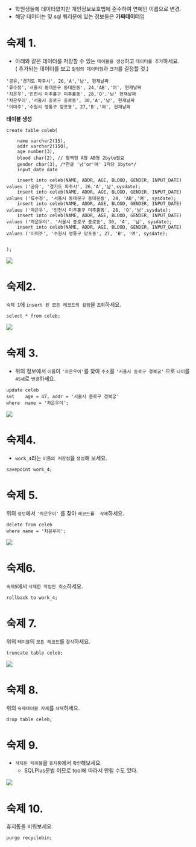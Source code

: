 
- 학원생들에 데이터였지만 개인정보보호법에 준수하여 연예인 이름으로 변경.
- 해당 데이터는 및 sql 쿼리문에 있는 정보들은 **가짜데이터**임

# 숙제 1.
- 아래와 같은 데이터를 저장할 수 있는 `테이블을 생성`하고 `데이터를 추가`하세요.<br>
( 추가되는 데이터를 보고 `컬럼의 데이터형`과 `크기`를 결정할 것.) 
```
'공유,'경기도 파주시', 26,'A','남', 현재날짜
'류수정','서울시 동대문구 동대문동', 24,'AB','여', 현재날짜
'차은우','인천시 미추홀구 미추홀동', 28,'O','남' 현재날짜
'차은우이','서울시 종로구 종로동', 30,'A','남', 현재날짜
'이미주','수원시 영통구 망포동', 27,'B','여', 현재날짜
```
**테이블 생성**
```
create table celeb(

	name varchar2(15),
	addr varchar2(150),
	age number(3),
	blood char(2), // 혈액형 A형 AB형 2byte필요
	gender char(3), /*한글 '남'or'여' 1자당 3byte*/
	input_date date

    insert into celeb(NAME, ADDR, AGE, BLOOD, GENDER, INPUT_DATE) values ('공유', '경기도 파주시', 26,'A','남',sysdate);
    insert into celeb(NAME, ADDR, AGE, BLOOD, GENDER, INPUT_DATE) values ('류수정', '서울시 동대문구 동대문동', 24, 'AB','여', sysdate);
    insert into celeb(NAME, ADDR, AGE, BLOOD, GENDER, INPUT_DATE) values ('차은우', '인천시 미추홀구 미추홀동', 28, 'O','남',sysdate);
    insert into celeb(NAME, ADDR, AGE, BLOOD, GENDER, INPUT_DATE) values ('차은우이', '서울시 종로구 종로동', 30, 'A', '남', sysdate);
    insert into celeb(NAME, ADDR, AGE, BLOOD, GENDER, INPUT_DATE) values ('이미주', '수원시 영통구 망포동', 27, 'B', '여', sysdate);


);
```

<img src ="https://user-images.githubusercontent.com/69107255/102195546-0fa6b480-3f02-11eb-9c9f-4be26c1897a4.png">

# 숙제2. 
`숙제 1`에 `insert 된 모든 레코드의 컬럼`을 `조회`하세요.

```
select * from celeb;
```

<img src = "https://user-images.githubusercontent.com/69107255/102196998-eedf5e80-3f03-11eb-8355-fd5949802248.png">

# 숙제 3.
- 위의 정보에서 `이름`이 `'차은우이'`를 찾아 `주소`를 `'서울시 종로구 경복궁'`
으로 `나이`를 `45세`로 `변경`하세요. 
```
update celeb
set    age = 47, addr = '서울시 종로구 경복궁'
where  name = '차은우이';
```
<img src = "https://user-images.githubusercontent.com/69107255/102197141-17ffef00-3f04-11eb-9a10-f95f91c5e7fe.png">

# 숙제4. 
- `work_4`라는 `이름의 저장점`을 `생성`해 보세요.
```
savepoint work_4;
```

# 숙제 5.
위의 `정보`에서 `'차은우이'` 를 찾아 `레코드를  삭제`하세요.

```
delete from celeb
where name = '차은우이';
```

<img src = https://user-images.githubusercontent.com/69107255/102197368-63b29880-3f04-11eb-8423-0b18b74e8d09.png>


# 숙제6. 
`숙제5`에서 `삭제한 작업만 취소`하세요.

```
rollback to work_4;
```


# 숙제 7.
 위의 `테이블`의 `모든 레코드`를 `절삭`하세요.
 ```
 truncate table celeb;
```

<img src = "https://user-images.githubusercontent.com/69107255/102197730-e2a7d100-3f04-11eb-8b40-881ddfff76d1.png">

# 숙제 8.
 위의 `숙제테이블 자체`를 `삭제`하세요.

 ```
 drop table celeb;
```

# 숙제 9.
- `삭제된 테이블`을 `휴지통`에서 `확인`해보세요.
    - SQLPlus문법 이므로 tool에 따라서 안될 수도 있다.

<img src = "https://user-images.githubusercontent.com/69107255/102198336-9a3ce300-3f05-11eb-9a40-a06a52d67b9c.png">


# 숙제 10. 
휴지통을 비워보세요.

```
purge recyclebin;
```